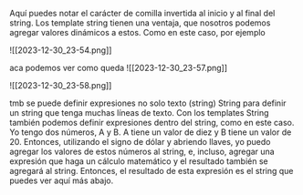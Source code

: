 
 Aquí puedes notar el carácter de comilla invertida al inicio y al final del string. Los template string tienen una ventaja, que nosotros podemos agregar valores dinámicos a estos. Como en este caso, por ejemplo

![[2023-12-30_23-54.png]]

aca podemos ver como queda
![[2023-12-30_23-57.png]]

![[2023-12-30_23-58.png]]

tmb se puede definir expresiones no solo texto (string)
String para definir un string que tenga muchas líneas de texto. Con los templates String también podemos definir expresiones dentro del string, como en este caso. Yo tengo dos números, A y B. A tiene un valor de diez y B tiene un valor de 20. Entonces, utilizando el signo de dólar y abriendo llaves, yo puedo agregar los valores de estos números al string, e, incluso, agregar una expresión que haga un cálculo matemático y el resultado también se agregará al string. Entonces, el resultado de esta expresión es el string que puedes ver aquí más abajo. 

